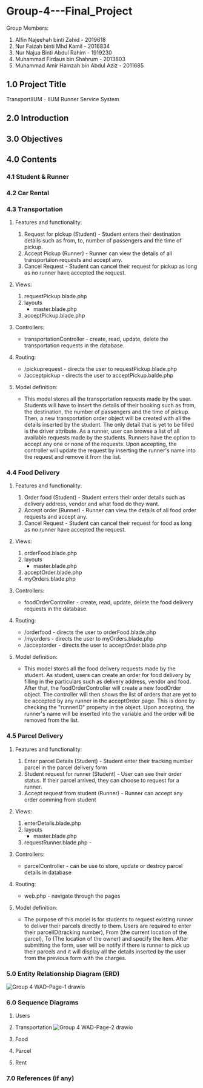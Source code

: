 # Group-4---Final_Project
Group Members:
1. Alfin Najeehah binti Zahid           - 2019618
2. Nur Faizah binti Mhd Kamil           - 2016834
3. Nur Najua Binti Abdul Rahim          - 1919230
4. Muhammad Firdaus bin Shahrum         - 2013803
5. Muhammad Amir Hamzah bin Abdul Aziz  - 2011685

## 1.0 Project Title

TransportIIUM - IIUM Runner Service System

## 2.0 Introduction

## 3.0 Objectives

## 4.0 Contents

### 4.1 Student & Runner

### 4.2 Car Rental

### 4.3 Transportation
1) Features and functionality: 
      1. Request for pickup (Student) - Student enters their destination details such as from, to, number of passengers and the time of pickup.
      2. Accept Pickup (Runner) - Runner can view the details of all transportaion requests and accept any.
      3. Cancel Request - Student can cancel their request for pickup as long as no runner have accepted the request.
  
2) Views: 
      1. requestPickup.blade.php
      2. layouts
            - master.blade.php
      3. acceptPickup.blade.php

3) Controllers: 
      * transportationController - create, read, update, delete the transportation requests in the database.

4) Routing:
      * /pickuprequest - directs the user to requestPickup.blade.php
      * /acceptpickup - directs the user to acceptPickup.balde.php
      
5) Model definition:   
      * This model stores all the transportation requests made by the user. Students will have to insert the details of their booking such as from, the destination,           the number of passengers and the time of pickup. Then, a new transportation order object will be created with all the details inserted by the student. The only         detail that is yet to be filled is the driver attribute. As a runner, user can browse a list of all available requests made by the students. Runners have the           option to accept any one or none of the requests. Upon accepting, the controller will update the request by inserting the runner's name into the request and           remove it from the list.

### 4.4 Food Delivery
1) Features and functionality: 
      1. Order food (Student) - Student enters their order details such as delivery address, vendor and what food do they want.
      2. Accept order (Runner) - Runner can view the details of all food order requests and accept any.
      3. Cancel Request - Student can cancel their request for food as long as no runner have accepted the request.
  
2) Views: 
      1. orderFood.blade.php
      2. layouts
            - master.blade.php
      3. acceptOrder.blade.php
      4. myOrders.blade.php

3) Controllers: 
      * foodOrderController - create, read, update, delete the food delivery requests in the database.

4) Routing:
      * /orderfood - directs the user to orderFood.blade.php
      * /myorders - directs the user to myOrders.blade.php
      * /acceptorder - directs the user to acceptOrder.blade.php
      
5) Model definition:   
      * This model stores all the food delivery requests made by the student. As student, users can create an order for food delivery by filling in the particulars             such as delivery address, vendor and food. After that, the foodOrderController will create a new foodOrder object. The controller will then shows the list of           orders that are yet to be accepted by any runner in the acceptOrder page. This is done by checking the "runnerID" property in the object. Upon accepting, the           runner's name will be inserted into the variable and the order will be removed from the list.


### 4.5 Parcel Delivery
1) Features and functionality: 
      1. Enter parcel Details (Student) - Student enter their tracking number parcel in the parcel delivery form
      2. Student request for runner (Student) - User can see their order status. If their parcel arrived, they can choose to request for a runner.
      3. Accept request from student (Runner) - Runner can accept any order comming from student
  
2) Views: 
      1. enterDetails.blade.php
      2. layouts
            * master.blade.php
      3. requestRunner.blade.php - 

3) Controllers: 
      * parcelController - can be use to store, update or destroy parcel details in database

4) Routing:
      * web.php - navigate through the pages 
5) Model definition:   
      * The purpose of this model is for students to request existing runner to deliver their parcels directly to them. Users are required to enter their parcelID(tracking number), From (the current location of the parcel), To (The location of the owner) and specify the item. After submitting the form, user will be notify if there is runner to pick up their parcels and it will display all the details inserted by the user from the previous form with the charges.

### 5.0 Entity Relationship Diagram (ERD) 

![Group 4 WAD-Page-1 drawio](https://user-images.githubusercontent.com/104126603/170981800-81a83ccf-5768-4500-b40a-2048df25aa3c.png)


### 6.0 Sequence Diagrams
1. Users

2. Transportation
      ![Group 4 WAD-Page-2 drawio](https://user-images.githubusercontent.com/104126603/170878191-02da8f1a-908e-49cc-939a-eebb8af5e0c5.png)

3. Food

4. Parcel

5. Rent
### 7.0 References (if any)


